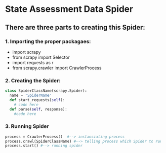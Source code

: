# State Assessment Data Spider

## There are three parts to creating this Spider:

### 1. Importing the proper packagaes:
  - import scrapy
  - from scrapy import Selector
  - import requests as r
  - from scrapy.crawler import CrawlerProcess

### 2. Creating the Spider:
~~~ python
class SpiderClassName(scrapy.Spider):
  name = 'SpiderName'
  def start_requests(self):
    # code here
  def parse(self, response):
    #code here
~~~

### 3. Running Spider
~~~ python
process = CrawlerProcess()  #--> instansiating process
process.crawl(SpiderClassName) #--> telling process which Spider to run
process.start() #--> running spider
~~~
